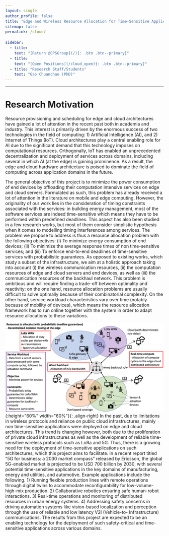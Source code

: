 ```yaml
---
layout: single
author_profile: false
title: "Edge and Wireless Resource Allocation for Time-Sensitive Applications"
sitemap: false
permalink: /cloud/

sidebar:
  - title:
    text: "[Return @CPSGroup](/){: .btn .btn--primary}"
  - title:
    text: "[Open Positions](/cloud_open){: .btn .btn--primary}"
  - title: "Research Staff/Students"
    text: "Gao Chuanchao (PhD)"
---
```


******

# Research Motivation

Resource provisioning and scheduling for edge and cloud architectures have gained a lot of attention in the recent past both in academia and industry. This interest is primarily driven by the enormous success of two technologies in the field of computing: 1) Artificial Intelligence (AI), and 2) Internet of Things (IoT). Cloud architectures play a central enabling role for AI due to the significant demand that this technology imposes on computational resources. Orthogonally, IoT has enabled an unprecedented decentralization and deployment of services across domains, including several in which AI (at the edge) is gaining prominence. As a result, the edge and cloud hardware architecture is poised to dominate the field of computing across application domains in the future.

The general objective of this project is to minimize the power consumption of end devices by offloading their computation intensive services on edge and cloud servers. Formulated as such, this problem has already received a lot of attention in the literature on mobile and edge computing. However, the originality of our work lies in the consideration of timing constraints associated with the services: in building energy management, most of the software services are indeed time-sensitive which means they have to be performed within predefined deadlines. This aspect has also been studied in a few research works, but most of them consider simplistic hypothesis when it comes to modelling timing interferences among services. The problem we propose to address is thus a resource allocation problem with the following objectives: (i) To minimize energy consumption of end devices; (ii) To minimize the average response times of non time-sensitive services; and (iii) To enforce end-to-end deadlines of time-sensitive services with probabilistic guarantees. As opposed to existing works, which study a subset of the infrastructure, we aim at a holistic approach taking into account (i) the wireless communication resources, (ii) the computation resources of edge and cloud servers and end devices, as well as (iii) the communication resources of the backhaul network. This problem is ambitious and will require finding a trade-off between optimality and reactivity: on the one hand, resource allocation problems are usually difficult to solve optimally because of their combinatorial complexity. On the other hand, service workload characteristics vary over time (notably because of mobility of devices), which means the resource allocation framework has to run online together with the system in order to adapt resource allocations to these variations.

![image-right](/_pages/assets/cloud/architecture.png){:height="60%" width="60%"}{: .align-right}
In the past, due to limitations in wireless protocols and reliance on public cloud infrastructures, mainly non time-sensitive applications were deployed on edge and cloud architectures. This trend is changing however, both due to the proliferation of private cloud infrastructures as well as the development of reliable time-sensitive wireless protocols such as LoRa and 5G. Thus, there is a growing need for the deployment of time-sensitive applications on such architectures, which this project aims to facilitate. In a recent report titled “5G for business: a 2030 market compass” released by Ericsson, the global 5G-enabled market is projected to be USD 700 billion by 2030, with several potential time-sensitive applications in the key domains of manufacturing, energy and utilities, and automotive. Example applications include the following. 1) Running flexible production lines with remote operations through digital twins to accommodate reconfigurability for low-volume-high-mix production. 2) Collaborative robotics ensuring safe human-robot interactions. 3) Real-time operations and monitoring of distributed resources in urban energy systems. 4) Addressing safety concerns in driving automation systems like vision-based localization and perception through the use of reliable and low latency V2I (Vehicle-to- Infrastructure) communications. The results from this project are expected to be an enabling technology for the deployment of such safety-critical and time-sensitive applications across various domains.